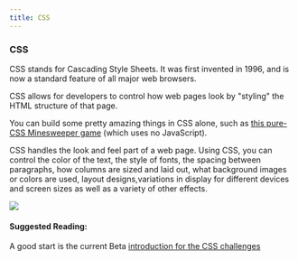 ```yaml
---
title: CSS
---
```


### CSS

CSS stands for Cascading Style Sheets. It was first invented in 1996, and is now a standard feature of all major web browsers.

CSS allows for developers to control how web pages look by "styling" the HTML structure of that page.

You can build some pretty amazing things in CSS alone, such as <a href='https://codepen.io/bali_balo/pen/BLJONk' target='_blank' rel='nofollow'>this pure-CSS Minesweeper game</a> (which uses no JavaScript).

CSS handles the look and feel part of a web page. Using CSS, you can control the color of the text, the style of fonts, the spacing between paragraphs, how columns are sized and laid out, what background images or colors are used, layout designs,variations in display for different devices and screen sizes as well as a variety of other effects.

![](https://cdn-images-1.medium.com/max/800/1*GFcKk9KxqHAnWa1ECcKDOQ.png)

#### Suggested Reading:

A good start is the current Beta <a href='https://github.com/freeCodeCamp/freeCodeCamp/blob/staging/seed/challenges/01-responsive-web-design/basic-css.json#L14' target='_blank' rel='nofollow'>introduction for the CSS challenges</a>
